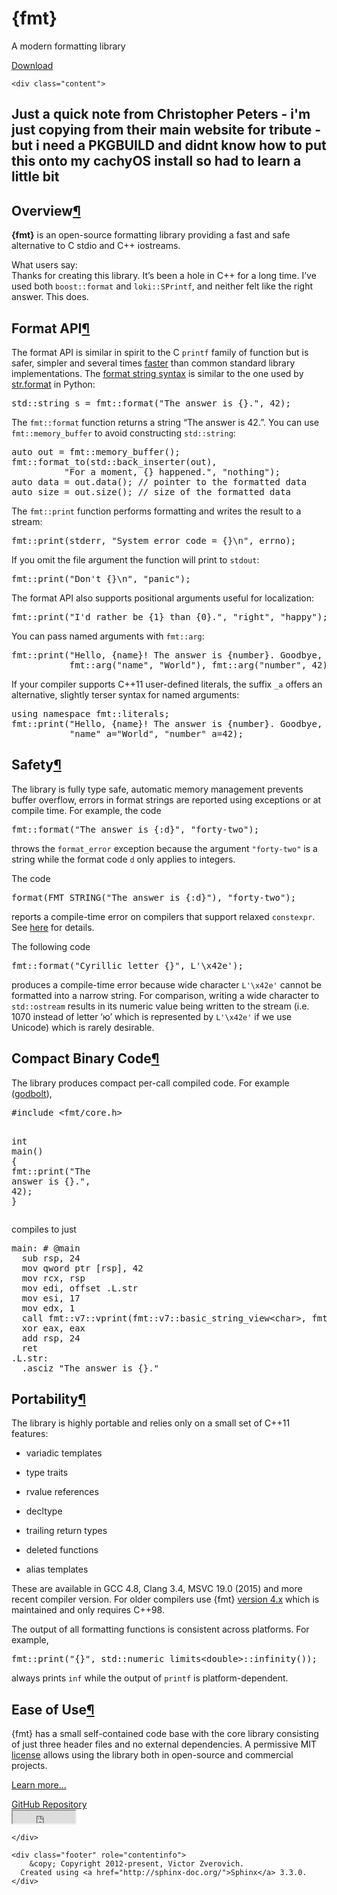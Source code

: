 <html>
 <body role="document">

<div>
  <div>
    <h1>{fmt}</h1>
    <p>A modern formatting library</p>
   <a href="https://github.com/fmtlib/fmt/releases/download/10.0.0/fmt-10.0.0.zip"> Download </a>   
  </div>
</div>



<div class="tb-container">
  <div class="row">
    

    <div class="content">
 <h2>Just a quick note from Christopher Peters - i'm just copying from their main website for tribute - but i need a PKGBUILD and didnt know how to put this onto my cachyOS install so had to learn a little bit</h2>     
  <section id="overview">
<h1>Overview<a class="headerlink" href="#overview" title="Permalink to this headline">¶</a></h1>
<p><strong>{fmt}</strong> is an open-source formatting library providing a fast and safe
alternative to C stdio and C++ iostreams.</p>
<div class="panel panel-default">
  <div class="panel-heading">What users say:</div>
  <div class="panel-body">
    Thanks for creating this library. It’s been a hole in C++ for
    a long time. I’ve used both <code>boost::format</code> and
    <code>loki::SPrintf</code>, and neither felt like the right answer.
    This does.
  </div>
</div><section id="format-api">
<span id="format-api-intro"></span><h2>Format API<a class="headerlink" href="#format-api" title="Permalink to this headline">¶</a></h2>
<p>The format API is similar in spirit to the C <code class="docutils literal notranslate"><span class="pre">printf</span></code> family of function but
is safer, simpler and several times <a class="reference external" href="https://www.zverovich.net/2020/06/13/fast-int-to-string-revisited.html">faster</a>
than common standard library implementations.
The <a class="reference external" href="syntax.html">format string syntax</a> is similar to the one used by
<a class="reference external" href="https://docs.python.org/3/library/stdtypes.html#str.format">str.format</a> in
Python:</p>
<div class="highlight-c++ notranslate"><div class="highlight"><pre><span></span><span class="n">std</span><span class="o">::</span><span class="n">string</span><span class="w"> </span><span class="n">s</span><span class="w"> </span><span class="o">=</span><span class="w"> </span><span class="n">fmt</span><span class="o">::</span><span class="n">format</span><span class="p">(</span><span class="s">&quot;The answer is {}.&quot;</span><span class="p">,</span><span class="w"> </span><span class="mi">42</span><span class="p">);</span>
</pre></div>
</div>
<p>The <code class="docutils literal notranslate"><span class="pre">fmt::format</span></code> function returns a string “The answer is 42.”. You can use
<code class="docutils literal notranslate"><span class="pre">fmt::memory_buffer</span></code> to avoid constructing <code class="docutils literal notranslate"><span class="pre">std::string</span></code>:</p>
<div class="highlight-c++ notranslate"><div class="highlight"><pre><span></span><span class="k">auto</span><span class="w"> </span><span class="n">out</span><span class="w"> </span><span class="o">=</span><span class="w"> </span><span class="n">fmt</span><span class="o">::</span><span class="n">memory_buffer</span><span class="p">();</span>
<span class="n">fmt</span><span class="o">::</span><span class="n">format_to</span><span class="p">(</span><span class="n">std</span><span class="o">::</span><span class="n">back_inserter</span><span class="p">(</span><span class="n">out</span><span class="p">),</span>
<span class="w">          </span><span class="s">&quot;For a moment, {} happened.&quot;</span><span class="p">,</span><span class="w"> </span><span class="s">&quot;nothing&quot;</span><span class="p">);</span>
<span class="k">auto</span><span class="w"> </span><span class="n">data</span><span class="w"> </span><span class="o">=</span><span class="w"> </span><span class="n">out</span><span class="p">.</span><span class="n">data</span><span class="p">();</span><span class="w"> </span><span class="c1">// pointer to the formatted data</span>
<span class="k">auto</span><span class="w"> </span><span class="n">size</span><span class="w"> </span><span class="o">=</span><span class="w"> </span><span class="n">out</span><span class="p">.</span><span class="n">size</span><span class="p">();</span><span class="w"> </span><span class="c1">// size of the formatted data</span>
</pre></div>
</div>
<p>The <code class="docutils literal notranslate"><span class="pre">fmt::print</span></code> function performs formatting and writes the result to a stream:</p>
<div class="highlight-c++ notranslate"><div class="highlight"><pre><span></span><span class="n">fmt</span><span class="o">::</span><span class="n">print</span><span class="p">(</span><span class="n">stderr</span><span class="p">,</span><span class="w"> </span><span class="s">&quot;System error code = {}</span><span class="se">\n</span><span class="s">&quot;</span><span class="p">,</span><span class="w"> </span><span class="n">errno</span><span class="p">);</span>
</pre></div>
</div>
<p>If you omit the file argument the function will print to <code class="docutils literal notranslate"><span class="pre">stdout</span></code>:</p>
<div class="highlight-c++ notranslate"><div class="highlight"><pre><span></span><span class="n">fmt</span><span class="o">::</span><span class="n">print</span><span class="p">(</span><span class="s">&quot;Don&#39;t {}</span><span class="se">\n</span><span class="s">&quot;</span><span class="p">,</span><span class="w"> </span><span class="s">&quot;panic&quot;</span><span class="p">);</span>
</pre></div>
</div>
<p>The format API also supports positional arguments useful for localization:</p>
<div class="highlight-c++ notranslate"><div class="highlight"><pre><span></span><span class="n">fmt</span><span class="o">::</span><span class="n">print</span><span class="p">(</span><span class="s">&quot;I&#39;d rather be {1} than {0}.&quot;</span><span class="p">,</span><span class="w"> </span><span class="s">&quot;right&quot;</span><span class="p">,</span><span class="w"> </span><span class="s">&quot;happy&quot;</span><span class="p">);</span>
</pre></div>
</div>
<p>You can pass named arguments with <code class="docutils literal notranslate"><span class="pre">fmt::arg</span></code>:</p>
<div class="highlight-c++ notranslate"><div class="highlight"><pre><span></span><span class="n">fmt</span><span class="o">::</span><span class="n">print</span><span class="p">(</span><span class="s">&quot;Hello, {name}! The answer is {number}. Goodbye, {name}.&quot;</span><span class="p">,</span>
<span class="w">           </span><span class="n">fmt</span><span class="o">::</span><span class="n">arg</span><span class="p">(</span><span class="s">&quot;name&quot;</span><span class="p">,</span><span class="w"> </span><span class="s">&quot;World&quot;</span><span class="p">),</span><span class="w"> </span><span class="n">fmt</span><span class="o">::</span><span class="n">arg</span><span class="p">(</span><span class="s">&quot;number&quot;</span><span class="p">,</span><span class="w"> </span><span class="mi">42</span><span class="p">));</span>
</pre></div>
</div>
<p>If your compiler supports C++11 user-defined literals, the suffix <code class="docutils literal notranslate"><span class="pre">_a</span></code> offers
an alternative, slightly terser syntax for named arguments:</p>
<div class="highlight-c++ notranslate"><div class="highlight"><pre><span></span><span class="k">using</span><span class="w"> </span><span class="k">namespace</span><span class="w"> </span><span class="nn">fmt</span><span class="o">::</span><span class="nn">literals</span><span class="p">;</span>
<span class="n">fmt</span><span class="o">::</span><span class="n">print</span><span class="p">(</span><span class="s">&quot;Hello, {name}! The answer is {number}. Goodbye, {name}.&quot;</span><span class="p">,</span>
<span class="w">           </span><span class="s">&quot;name&quot;</span><span class="n">_a</span><span class="o">=</span><span class="s">&quot;World&quot;</span><span class="p">,</span><span class="w"> </span><span class="s">&quot;number&quot;</span><span class="n">_a</span><span class="o">=</span><span class="mi">42</span><span class="p">);</span>
</pre></div>
</div>
</section>
<section id="safety">
<span id="id1"></span><h2>Safety<a class="headerlink" href="#safety" title="Permalink to this headline">¶</a></h2>
<p>The library is fully type safe, automatic memory management prevents buffer
overflow, errors in format strings are reported using exceptions or at compile
time. For example, the code</p>
<div class="highlight-c++ notranslate"><div class="highlight"><pre><span></span><span class="n">fmt</span><span class="o">::</span><span class="n">format</span><span class="p">(</span><span class="s">&quot;The answer is {:d}&quot;</span><span class="p">,</span><span class="w"> </span><span class="s">&quot;forty-two&quot;</span><span class="p">);</span>
</pre></div>
</div>
<p>throws the <code class="docutils literal notranslate"><span class="pre">format_error</span></code> exception because the argument <code class="docutils literal notranslate"><span class="pre">&quot;forty-two&quot;</span></code> is a
string while the format code <code class="docutils literal notranslate"><span class="pre">d</span></code> only applies to integers.</p>
<p>The code</p>
<div class="highlight-c++ notranslate"><div class="highlight"><pre><span></span><span class="n">format</span><span class="p">(</span><span class="n">FMT_STRING</span><span class="p">(</span><span class="s">&quot;The answer is {:d}&quot;</span><span class="p">),</span><span class="w"> </span><span class="s">&quot;forty-two&quot;</span><span class="p">);</span>
</pre></div>
</div>
<p>reports a compile-time error on compilers that support relaxed <code class="docutils literal notranslate"><span class="pre">constexpr</span></code>.
See <a class="reference external" href="api.html#compile-time-format-string-checks">here</a> for details.</p>
<p>The following code</p>
<div class="highlight-c++ notranslate"><div class="highlight"><pre><span></span>fmt::format(&quot;Cyrillic letter {}&quot;, L&#39;\x42e&#39;);
</pre></div>
</div>
<p>produces a compile-time error because wide character <code class="docutils literal notranslate"><span class="pre">L'\x42e'</span></code> cannot be
formatted into a narrow string. For comparison, writing a wide character to
<code class="docutils literal notranslate"><span class="pre">std::ostream</span></code> results in its numeric value being written to the stream
(i.e. 1070 instead of letter ‘ю’ which is represented by <code class="docutils literal notranslate"><span class="pre">L'\x42e'</span></code> if we
use Unicode) which is rarely desirable.</p>
</section>
<section id="compact-binary-code">
<h2>Compact Binary Code<a class="headerlink" href="#compact-binary-code" title="Permalink to this headline">¶</a></h2>
<p>The library produces compact per-call compiled code. For example
(<a class="reference external" href="https://godbolt.org/g/TZU4KF">godbolt</a>),</p>
<div class="highlight-c++ notranslate"><div class="highlight"><pre><span></span><span class="cp">#include</span><span class="w"> </span><span class="cpf">&lt;fmt/core.h&gt;</span>

<span class="kt">int</span><span class="w"> </span><span class="nf">main</span><span class="p">()</span><span class="w"> </span><span class="p">{</span>
<span class="w">  </span><span class="n">fmt</span><span class="o">::</span><span class="n">print</span><span class="p">(</span><span class="s">&quot;The answer is {}.&quot;</span><span class="p">,</span><span class="w"> </span><span class="mi">42</span><span class="p">);</span>
<span class="p">}</span>
</pre></div>
</div>
<p>compiles to just</p>
<div class="highlight-asm notranslate"><div class="highlight"><pre><span></span>main: # @main
  sub rsp, 24
  mov qword ptr [rsp], 42
  mov rcx, rsp
  mov edi, offset .L.str
  mov esi, 17
  mov edx, 1
  call fmt::v7::vprint(fmt::v7::basic_string_view&lt;char&gt;, fmt::v7::format_args)
  xor eax, eax
  add rsp, 24
  ret
.L.str:
  .asciz &quot;The answer is {}.&quot;
</pre></div>
</div>
</section>
<section id="portability">
<span id="id2"></span><h2>Portability<a class="headerlink" href="#portability" title="Permalink to this headline">¶</a></h2>
<p>The library is highly portable and relies only on a small set of C++11 features:</p>
<ul class="simple">
<li><p>variadic templates</p></li>
<li><p>type traits</p></li>
<li><p>rvalue references</p></li>
<li><p>decltype</p></li>
<li><p>trailing return types</p></li>
<li><p>deleted functions</p></li>
<li><p>alias templates</p></li>
</ul>
<p>These are available in GCC 4.8, Clang 3.4, MSVC 19.0 (2015) and more recent
compiler version. For older compilers use {fmt} <a class="reference external" href="https://github.com/fmtlib/fmt/releases/tag/4.1.0">version 4.x</a> which is maintained and
only requires C++98.</p>
<p>The output of all formatting functions is consistent across platforms.
For example,</p>
<div class="highlight-c++ notranslate"><div class="highlight"><pre><span></span><span class="n">fmt</span><span class="o">::</span><span class="n">print</span><span class="p">(</span><span class="s">&quot;{}&quot;</span><span class="p">,</span><span class="w"> </span><span class="n">std</span><span class="o">::</span><span class="n">numeric_limits</span><span class="o">&lt;</span><span class="kt">double</span><span class="o">&gt;::</span><span class="n">infinity</span><span class="p">());</span>
</pre></div>
</div>
<p>always prints <code class="docutils literal notranslate"><span class="pre">inf</span></code> while the output of <code class="docutils literal notranslate"><span class="pre">printf</span></code> is platform-dependent.</p>
</section>
<section id="ease-of-use">
<span id="id3"></span><h2>Ease of Use<a class="headerlink" href="#ease-of-use" title="Permalink to this headline">¶</a></h2>
<p>{fmt} has a small self-contained code base with the core library consisting of
just three header files and no external dependencies.
A permissive MIT <a class="reference external" href="https://github.com/fmtlib/fmt#license">license</a> allows
using the library both in open-source and commercial projects.</p>
<p><a class="reference external" href="contents.html">Learn more…</a></p>
<a class="btn btn-success" href="https://github.com/fmtlib/fmt">GitHub Repository</a>

<div class="section footer">
  <iframe src="https://ghbtns.com/github-btn.html?user=fmtlib&amp;repo=fmt&amp;type=watch&amp;count=true"
          class="github-btn" width="100" height="20"></iframe>
</div></section>
</section>


    </div>
  </div>
</div>



    <div class="footer" role="contentinfo">
        &copy; Copyright 2012-present, Victor Zverovich.
      Created using <a href="http://sphinx-doc.org/">Sphinx</a> 3.3.0.
    </div>

<script src="_static/bootstrap.min.js"></script>

  </body>
</html>
